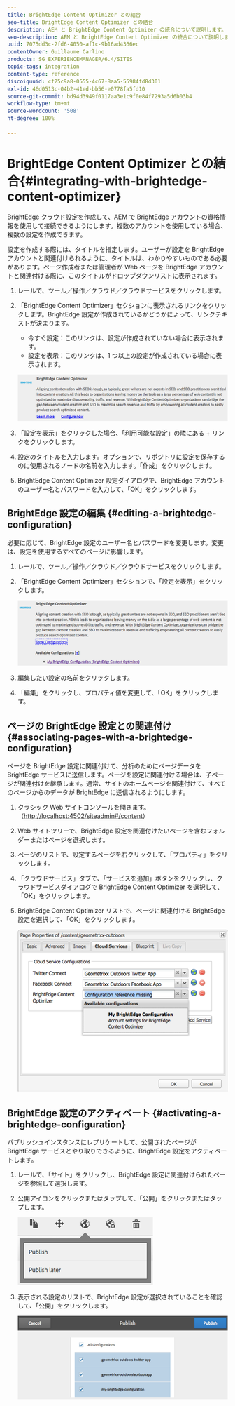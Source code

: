 ```yaml
---
title: BrightEdge Content Optimizer との結合
seo-title: BrightEdge Content Optimizer との結合
description: AEM と BrightEdge Content Optimizer の統合について説明します。
seo-description: AEM と BrightEdge Content Optimizer の統合について説明します。
uuid: 7075dd3c-2fd6-4050-af1c-9b16ad4366ec
contentOwner: Guillaume Carlino
products: SG_EXPERIENCEMANAGER/6.4/SITES
topic-tags: integration
content-type: reference
discoiquuid: cf25c9a8-0555-4c67-8aa5-55984fd8d301
exl-id: 46d0513c-04b2-41ed-bb56-e0778fa5fd10
source-git-commit: bd94d3949f0117aa3e1c9f0e84f7293a5d6b03b4
workflow-type: tm+mt
source-wordcount: '508'
ht-degree: 100%

---
```


# BrightEdge Content Optimizer との結合{#integrating-with-brightedge-content-optimizer}

BrightEdge クラウド設定を作成して、AEM で BrightEdge アカウントの資格情報を使用して接続できるようにします。複数のアカウントを使用している場合、複数の設定を作成できます。

設定を作成する際には、タイトルを指定します。ユーザーが設定を BrightEdge アカウントと関連付けられるように、タイトルは、わかりやすいものである必要があります。ページ作成者または管理者が Web ページを BrightEdge アカウントと関連付ける際に、このタイトルがドロップダウンリストに表示されます。

1. レールで、ツール／操作／クラウド／クラウドサービスをクリックします。
1. 「BrightEdge Content Optimizer」セクションに表示されるリンクをクリックします。BrightEdge 設定が作成されているかどうかによって、リンクテキストが決まります。

   * 今すぐ設定：このリンクは、設定が作成されていない場合に表示されます。
   * 設定を表示：このリンクは、1 つ以上の設定が作成されている場合に表示されます。

   ![chlimage_1-4](assets/chlimage_1-4.png)

1. 「設定を表示」をクリックした場合、「利用可能な設定」の隣にある + リンクをクリックします。
1. 設定のタイトルを入力します。オプションで、リポジトリに設定を保存するのに使用されるノードの名前を入力します。「作成」をクリックします。
1. BrightEdge Content Optimizer 設定ダイアログで、BrightEdge アカウントのユーザー名とパスワードを入力して、「OK」をクリックします。

## BrightEdge 設定の編集  {#editing-a-brightedge-configuration}

必要に応じて、BrightEdge 設定のユーザー名とパスワードを変更します。変更は、設定を使用するすべてのページに影響します。

1. レールで、ツール／操作／クラウド／クラウドサービスをクリックします。
1. 「BrightEdge Content Optimizer」セクションで、「設定を表示」をクリックします。

   ![chlimage_1-5](assets/chlimage_1-5.png)

1. 編集したい設定の名前をクリックします。
1. 「編集」をクリックし、プロパティ値を変更して、「OK」をクリックします。

## ページの BrightEdge 設定との関連付け  {#associating-pages-with-a-brightedge-configuration}

ページを BrightEdge 設定に関連付けて、分析のためにページデータを BrightEdge サービスに送信します。ページを設定に関連付ける場合は、子ページが関連付けを継承します。通常、サイトのホームページを関連付けて、すべてのページからのデータが BrightEdge に送信されるようにします。

1. クラシック Web サイトコンソールを開きます。（[http://localhost:4502/siteadmin#/content](http://localhost:4502/siteadmin#/content)）
1. Web サイトツリーで、BrightEdge 設定を関連付けたいページを含むフォルダーまたはページを選択します。
1. ページのリストで、設定するページを右クリックして、「プロパティ」をクリックします。
1. 「クラウドサービス」タブで、「サービスを追加」ボタンをクリックし、クラウドサービスダイアログで BrightEdge Content Optimizer を選択して、「OK」をクリックします。
1. BrightEdge Content Optimizer リストで、ページに関連付ける BrightEdge 設定を選択して、「OK」をクリックします。

   ![chlimage_1-6](assets/chlimage_1-6.png)

## BrightEdge 設定のアクティベート {#activating-a-brightedge-configuration}

パブリッシュインスタンスにレプリケートして、公開されたページが BrightEdge サービスとやり取りできるように、BrightEdge 設定をアクティベートします。

1. レールで、「サイト」をクリックし、BrightEdge 設定に関連付けられたページを参照して選択します。
1. 公開アイコンをクリックまたはタップして、「公開」をクリックまたはタップします。

   ![chlimage_1-7](assets/chlimage_1-7.png)

1. 表示される設定のリストで、BrightEdge 設定が選択されていることを確認して、「公開」をクリックします。

   ![chlimage_1-8](assets/chlimage_1-8.png)
